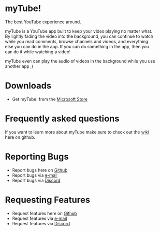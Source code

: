 # myTube!

The best YouTube experience around.

myTube is a YouTube app built to keep your video playing no matter what. By lightly fading the video into the background, you can continue to watch while you read comments, browse channels and videos, and everything else you can do in the app. If you can do something in the app, then you can do it while watching a video!

myTube even can play the audio of videos in the background while you use another app ;)

# Downloads

- Get myTube! from the [Microsoft Store](https://www.microsoft.com/en-us/p/mytube/9wzdncrcwf3l)

# Frequently asked questions

If you want to learn more about myTube make sure to check out the [wiki](https://github.com/mytube/mytube/wiki) here on github.

# Reporting Bugs

- Report bugs here on [Github](https://github.com/mytube/mytube/issues/new?template=bug_report.md)
- Report bugs via [e-mail](mailto:rykenproductions@outlook.com?subject=myTube%20%20Problem%20Report%20%5B%3Cversion%3E%5D&body=%0D%0A%3D%3D%3D%3D%3D%3D%3D%3D%0D%0AOS%20Version%3A%20%3CINSERT%20YOUR%20OS%20VERSION%20HERE%20%28Can%20be%20found%20via%20cmd.exe%20%2Fk%20%22ver%22%3E%0D%0AApp%20Version%3A%20%3CINSERT%20YOUR%20APP%20VERSION%20HERE%20%28Can%20be%20found%20under%20%22...%22%3D%3E%22About%22%3E%0D%0ADevice%20family%3A%20%28Desktop%2FLaptop%2FXBOX%29)
- Report bugs via [Discord](https://discord.gg/dWy7Ah)

# Requesting Features

- Request features here on [Github](https://github.com/mytube/mytube/issues/new?template=feature_request.md)
- Request features via [e-mail](mailto:rykenproductions@outlook.com?subject=myTube%20Feature%20Request&body=%0D%0A%3D%3D%3D%3D%3D%3D%3D%3D%0D%0AOS%20Version%3A%20%3CINSERT%20YOUR%20OS%20VERSION%20HERE%20%28Can%20be%20found%20via%20cmd.exe%20%2Fk%20%22ver%22%3E%0D%0AApp%20Version%3A%20%3CINSERT%20YOUR%20APP%20VERSION%20HERE%20%28Can%20be%20found%20under%20%22...%22%3D%3E%22About%22%3E%0D%0ADevice%20family%3A%20%28Desktop%2FLaptop%2FXBOX%29)
- Request features via [Discord](https://discord.gg/QGQBFe)
